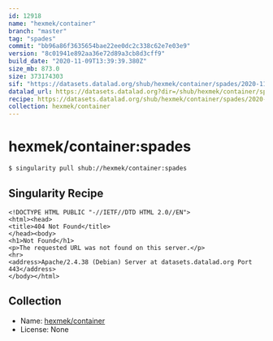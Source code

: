 ```yaml
---
id: 12918
name: "hexmek/container"
branch: "master"
tag: "spades"
commit: "bb96a86f3635654bae22ee0dc2c338c62e7e03e9"
version: "8c01941e892aa36e72d89a3cb8d3cff9"
build_date: "2020-11-09T13:39:39.380Z"
size_mb: 873.0
size: 373174303
sif: "https://datasets.datalad.org/shub/hexmek/container/spades/2020-11-09-bb96a86f-8c01941e/8c01941e892aa36e72d89a3cb8d3cff9.sif"
datalad_url: https://datasets.datalad.org?dir=/shub/hexmek/container/spades/2020-11-09-bb96a86f-8c01941e/
recipe: https://datasets.datalad.org/shub/hexmek/container/spades/2020-11-09-bb96a86f-8c01941e/Singularity
collection: hexmek/container
---
```


# hexmek/container:spades

```bash
$ singularity pull shub://hexmek/container:spades
```

## Singularity Recipe

```singularity
<!DOCTYPE HTML PUBLIC "-//IETF//DTD HTML 2.0//EN">
<html><head>
<title>404 Not Found</title>
</head><body>
<h1>Not Found</h1>
<p>The requested URL was not found on this server.</p>
<hr>
<address>Apache/2.4.38 (Debian) Server at datasets.datalad.org Port 443</address>
</body></html>
```

## Collection

 - Name: [hexmek/container](https://github.com/hexmek/container)
 - License: None

